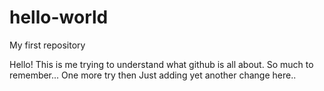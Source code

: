 # hello-world
My first repository

Hello!
This is me trying to understand what github is all about.
So much to remember...
One more try then
Just adding yet another change here..
